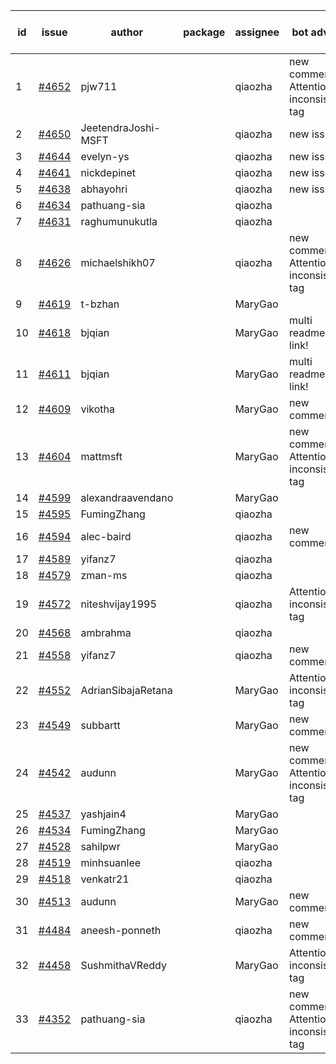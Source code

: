 | id | issue | author | package | assignee | bot advice | created date of issue | target release date | date from target |
| ------ | ------ | ------ | ------ | ------ | ------ | ------ | ------ | :-----: |
| 1 | [#4652](https://github.com/Azure/sdk-release-request/issues/4652) | pjw711 |  | qiaozha | new comment. Attention to inconsistent tag | 10-13 | 11-24 |  |
| 2 | [#4650](https://github.com/Azure/sdk-release-request/issues/4650) | JeetendraJoshi-MSFT |  | qiaozha | new issue. | 10-13 | 11-24 |  |
| 3 | [#4644](https://github.com/Azure/sdk-release-request/issues/4644) | evelyn-ys |  | qiaozha | new issue. | 10-13 | 10-27 |  |
| 4 | [#4641](https://github.com/Azure/sdk-release-request/issues/4641) | nickdepinet |  | qiaozha | new issue. | 10-12 | 10-27 |  |
| 5 | [#4638](https://github.com/Azure/sdk-release-request/issues/4638) | abhayohri |  | qiaozha | new issue. | 10-12 | 10-27 |  |
| 6 | [#4634](https://github.com/Azure/sdk-release-request/issues/4634) | pathuang-sia |  | qiaozha |  | 10-12 | 10-27 |  |
| 7 | [#4631](https://github.com/Azure/sdk-release-request/issues/4631) | raghumunukutla |  | qiaozha |  | 10-12 | 10-27 |  |
| 8 | [#4626](https://github.com/Azure/sdk-release-request/issues/4626) | michaelshikh07 |  | qiaozha | new comment. Attention to inconsistent tag | 10-09 | 10-27 |  |
| 9 | [#4619](https://github.com/Azure/sdk-release-request/issues/4619) | t-bzhan |  | MaryGao |  | 10-08 | 10-27 |  |
| 10 | [#4618](https://github.com/Azure/sdk-release-request/issues/4618) | bjqian |  | MaryGao | multi readme link! | 10-07 | 10-27 |  |
| 11 | [#4611](https://github.com/Azure/sdk-release-request/issues/4611) | bjqian |  | MaryGao | multi readme link! | 10-07 | 10-27 |  |
| 12 | [#4609](https://github.com/Azure/sdk-release-request/issues/4609) | vikotha |  | MaryGao | new comment. | 10-06 | 10-27 |  |
| 13 | [#4604](https://github.com/Azure/sdk-release-request/issues/4604) | mattmsft |  | MaryGao | new comment. Attention to inconsistent tag | 10-03 | 10-27 |  |
| 14 | [#4599](https://github.com/Azure/sdk-release-request/issues/4599) | alexandraavendano |  | MaryGao |  | 10-02 | 10-27 |  |
| 15 | [#4595](https://github.com/Azure/sdk-release-request/issues/4595) | FumingZhang |  | qiaozha |  | 09-29 | 10-27 |  |
| 16 | [#4594](https://github.com/Azure/sdk-release-request/issues/4594) | alec-baird |  | qiaozha | new comment. | 09-28 | 10-27 |  |
| 17 | [#4589](https://github.com/Azure/sdk-release-request/issues/4589) | yifanz7 |  | qiaozha |  | 09-28 | 10-27 |  |
| 18 | [#4579](https://github.com/Azure/sdk-release-request/issues/4579) | zman-ms |  | qiaozha |  | 09-26 | 10-27 |  |
| 19 | [#4572](https://github.com/Azure/sdk-release-request/issues/4572) | niteshvijay1995 |  | qiaozha | Attention to inconsistent tag | 09-26 | 10-27 |  |
| 20 | [#4568](https://github.com/Azure/sdk-release-request/issues/4568) | ambrahma |  | qiaozha |  | 09-25 | 10-27 |  |
| 21 | [#4558](https://github.com/Azure/sdk-release-request/issues/4558) | yifanz7 |  | qiaozha | new comment. | 09-25 | 10-27 |  |
| 22 | [#4552](https://github.com/Azure/sdk-release-request/issues/4552) | AdrianSibajaRetana |  | MaryGao | Attention to inconsistent tag | 09-22 | 10-27 |  |
| 23 | [#4549](https://github.com/Azure/sdk-release-request/issues/4549) | subbartt |  | MaryGao | new comment. | 09-22 | 10-27 |  |
| 24 | [#4542](https://github.com/Azure/sdk-release-request/issues/4542) | audunn |  | MaryGao | new comment. Attention to inconsistent tag | 09-21 | 10-27 |  |
| 25 | [#4537](https://github.com/Azure/sdk-release-request/issues/4537) | yashjain4 |  | MaryGao |  | 09-21 | 10-27 |  |
| 26 | [#4534](https://github.com/Azure/sdk-release-request/issues/4534) | FumingZhang |  | MaryGao |  | 09-21 | 10-27 |  |
| 27 | [#4528](https://github.com/Azure/sdk-release-request/issues/4528) | sahilpwr |  | MaryGao |  | 09-20 | 10-27 |  |
| 28 | [#4519](https://github.com/Azure/sdk-release-request/issues/4519) | minhsuanlee |  | qiaozha |  | 09-13 | 10-27 |  |
| 29 | [#4518](https://github.com/Azure/sdk-release-request/issues/4518) | venkatr21 |  | qiaozha |  | 09-13 | 10-27 |  |
| 30 | [#4513](https://github.com/Azure/sdk-release-request/issues/4513) | audunn |  | MaryGao | new comment. | 09-08 | 10-27 |  |
| 31 | [#4484](https://github.com/Azure/sdk-release-request/issues/4484) | aneesh-ponneth |  | qiaozha | new comment. | 08-31 | 09-22 |  |
| 32 | [#4458](https://github.com/Azure/sdk-release-request/issues/4458) | SushmithaVReddy |  | MaryGao | Attention to inconsistent tag | 08-23 | 09-22 |  |
| 33 | [#4352](https://github.com/Azure/sdk-release-request/issues/4352) | pathuang-sia |  | qiaozha | new comment. Attention to inconsistent tag | 07-20 | 09-22 |  |
